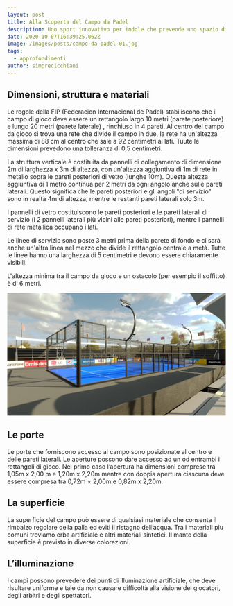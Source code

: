 ```yaml
---
layout: post
title: Alla Scoperta del Campo da Padel
description: Uno sport innovativo per indole che prevende uno spazio di gioco altrettanto originale. Uno sguardo al regolamento e le peculiaritá offerte da questo magnifico gioco.
date: 2020-10-07T16:39:25.062Z
image: /images/posts/campo-da-padel-01.jpg
tags:
  - approfondimenti
author: simprecicchiani
---
```

## Dimensioni, struttura e materiali

Le regole della FIP (Federacion Internacional de Padel) stabiliscono che il campo di gioco deve essere un rettangolo largo 10 metri (parete posteriore) e lungo 20 metri  (parete laterale) , rinchiuso in 4 pareti. Al centro del campo da gioco si trova una rete che divide il campo in due, la rete ha un'altezza massima di 88 cm al centro che sale a 92 centimetri ai lati. Tuute le dimensioni prevedono una tolleranza di 0,5 centimetri.

La struttura verticale è costituita da pannelli di collegamento di dimensione 2m di larghezza x 3m di altezza, con un'altezza aggiuntiva di 1m di rete in metallo sopra le pareti posteriori di vetro (lunghe 10m). Questa altezza aggiuntiva di 1 metro continua per 2 metri da ogni angolo anche sulle pareti laterali. Questo significa che le pareti posteriori e gli angoli "di servizio" sono in realtà 4m di altezza, mentre le restanti pareti laterali solo 3m.

I pannelli di vetro costituiscono le pareti posteriori e le pareti laterali di servizio (i 2 pannelli laterali più vicini alle pareti posteriori), mentre i pannelli di rete metallica occupano i lati.

Le linee di servizio sono poste 3 metri prima della parete di fondo e ci sarà anche un'altra linea nel mezzo che divide il rettangolo centrale a metà. Tutte le linee hanno una larghezza di 5 centimetri e devono essere chiaramente visibili.

L'altezza minima tra il campo da gioco e un ostacolo (per esempio il soffitto) è di 6 metri.

![world padel tour campo da padel paddle gioco superficie](/images/posts/campo-da-padel-02.jpg)

## Le porte

Le porte che forniscono accesso al campo sono posizionate al centro e delle pareti laterali. Le aperture possono dare accesso ad un od entrambi i rettangoli di gioco. Nel primo caso l’apertura ha dimensioni comprese tra 1,05m x 2,00 m e 1,20m x 2,20m mentre con doppia apertura ciascuna deve essere compresa tra 0,72m × 2,00m e 0,82m x 2,20m.

## La superficie

La superficie del campo può essere di qualsiasi materiale che consenta il rimbalzo regolare della palla ed eviti il ristagno dell’acqua. Tra i materiali piu comuni troviamo erba artificiale e altri materiali sintetici. Il manto della superficie è previsto in diverse colorazioni.

## L’illuminazione

I campi possono prevedere dei punti di illuminazione artificiale, che deve risultare uniforme e tale da non causare difficoltà alla visione dei giocatori, degli arbitri e degli spettatori.
